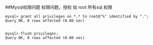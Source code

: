 ##Mysql权限问题
权限问题，授权 给 root  所有sql 权限
```shell
mysql> grant all privileges on *.* to root@"%" identified by ".";
Query OK, 0 rows affected (0.00 sec)


mysql> flush privileges;
Query OK, 0 rows affected (0.00 sec)
```